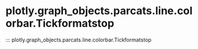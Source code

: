 # plotly.graph_objects.parcats.line.colorbar.Tickformatstop

::: plotly.graph_objects.parcats.line.colorbar.Tickformatstop
